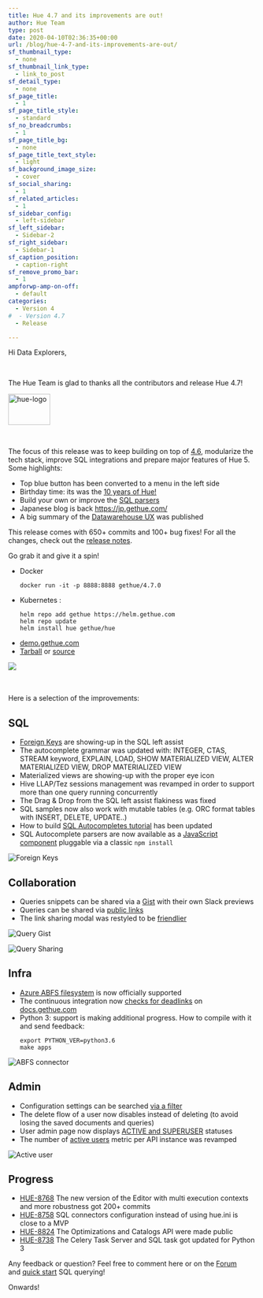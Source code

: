 ```yaml
---
title: Hue 4.7 and its improvements are out!
author: Hue Team
type: post
date: 2020-04-10T02:36:35+00:00
url: /blog/hue-4-7-and-its-improvements-are-out/
sf_thumbnail_type:
  - none
sf_thumbnail_link_type:
  - link_to_post
sf_detail_type:
  - none
sf_page_title:
  - 1
sf_page_title_style:
  - standard
sf_no_breadcrumbs:
  - 1
sf_page_title_bg:
  - none
sf_page_title_text_style:
  - light
sf_background_image_size:
  - cover
sf_social_sharing:
  - 1
sf_related_articles:
  - 1
sf_sidebar_config:
  - left-sidebar
sf_left_sidebar:
  - Sidebar-2
sf_right_sidebar:
  - Sidebar-1
sf_caption_position:
  - caption-right
sf_remove_promo_bar:
  - 1
ampforwp-amp-on-off:
  - default
categories:
  - Version 4
#  - Version 4.7
  - Release

---
```

Hi Data Explorers,

&nbsp;

The Hue Team is glad to thanks all the contributors and release Hue 4.7!

<img class="" src="https://cdn.gethue.com/uploads/2015/08/hue-logo-copy.png" alt="hue-logo" width="85" height="63" />

&nbsp;

The focus of this release was to keep building on top of [4.6](https://gethue.com/hue-4-6-and-its-improvements-are-out/), modularize the tech stack, improve SQL integrations and prepare major features of Hue 5. Some highlights:

* Top blue button has been converted to a menu in the left side
* Birthday time: its was the [10 years of Hue!](https://gethue.com/blog/2020-01-28-ten-years-data-querying-ux-evolution/)
* Build your own or improve the [SQL parsers](https://docs.gethue.com/developer/parsers/)
* Japanese blog is back https://jp.gethue.com/
* A big summary of the [Datawarehouse UX](https://gethue.com/blog/2020-02-10-sql-query-experience-of-your-cloud-data-warehouse/) was published


This release comes with 650+ commits and 100+ bug fixes! For all the changes, check out the [release notes](https://docs.gethue.com/releases/release-notes-4.7.0/).

Go grab it and give it a spin!

* Docker
    ```
    docker run -it -p 8888:8888 gethue/4.7.0
    ```
* Kubernetes :
    ```
    helm repo add gethue https://helm.gethue.com
    helm repo update
    helm install hue gethue/hue
    ```
* [demo.gethue.com](demo.gethue.com)
* [Tarball](https://cdn.gethue.com/downloads/hue-4.7.0.tgz) or [source](https://github.com/cloudera/hue/archive/release-4.7.0.zip)

<a href="https://cdn.gethue.com/uploads/2020/04/hue-4.7.png">
  <img src="https://cdn.gethue.com/uploads/2020/04/hue-4.7.png" />
</a>

</br>
</br>
</br>

Here is a selection of the improvements:

## SQL

* [Foreign Keys](https://gethue.com/2019-11-13-sql-column-assist-icons/) are showing-up in the SQL left assist
* The autocomplete grammar was updated with: INTEGER, CTAS, STREAM keyword, EXPLAIN, LOAD, SHOW MATERIALIZED VIEW, ALTER MATERIALIZED VIEW,  DROP MATERIALIZED VIEW
* Materialized views are showing-up with the proper eye icon
* Hive LLAP/Tez sessions management was revamped in order to support more than one query running concurrently
* The Drag & Drop from the SQL left assist flakiness was fixed
* SQL samples now also work with mutable tables (e.g. ORC format tables with INSERT, DELETE, UPDATE..)
* How to build [SQL Autocompletes tutorial](https://docs.gethue.com/developer/parsers/) has been updated
* SQL Autocomplete parsers are now available as a [JavaScript component](https://gethue.com/blog/2020-02-27-using-sql-parser-module/) pluggable via a classic `npm install`

![Foreign Keys](https://cdn.gethue.com/uploads/2019/11/sql_columns_assist_keys.png)

## Collaboration

* Queries snippets can be shared via a [Gist](https://gethue.com/blog/2020-03-04-datawarehouse-database-sql-collaboration-and-sharing-with-link-and-gist/#sql-snippet---gist) with their own Slack previews
* Queries can be shared via [public links](https://gethue.com/blog/2020-03-04-datawarehouse-database-sql-collaboration-and-sharing-with-link-and-gist/#public-links)
* The link sharing modal was restyled to be [friendlier](https://cdn.gethue.com/uploads/2020/04/4.7_sharing_popup.png)

![Query Gist](https://cdn.gethue.com/uploads/2020/03/editor_gist_slack.png)

![Query Sharing](https://cdn.gethue.com/uploads/2020/03/editor_sharing_popup.png)

## Infra

* [Azure ABFS filesystem](https://gethue.com/integration-with-microsoft-azure-data-lake-store-gen2/) is now officially supported
* The continuous integration now [checks for deadlinks](https://gethue.com/checking-dead-links-automatically-continuous-integration/) on [docs.gethue.com](https://docs.gethue.com/)
* Python 3: support is making additional progress. How to compile with it and send feedback:
  ```
  export PYTHON_VER=python3.6
  make apps
  ```

![ABFS connector](https://cdn.gethue.com/uploads/2020/04/4.7_filebrowser_abfs.png)

## Admin

* Configuration settings can be searched [via a filter](https://cdn.gethue.com/uploads/2020/04/4.7_admin_config_filter.png)
* The delete flow of a user now disables instead of deleting (to avoid losing the saved documents and queries)
* User admin page now displays [ACTIVE and SUPERUSER](https://cdn.gethue.com/uploads/2020/04/4.7_admin_users_status.png) statuses
* The number of [active users](https://gethue.com/hue-active-users-metric-improvements/) metric per API instance was revamped

![Active user](https://cdn.gethue.com/uploads/2020/04/cm_active_users.png)

## Progress

* [HUE-8768](https://issues.cloudera.org/browse/HUE-8768) The new version of the Editor with multi execution contexts and more robustness got 200+ commits
* [HUE-8758](https://issues.cloudera.org/browse/HUE-8758) SQL connectors configuration instead of using hue.ini is close to a MVP
* [HUE-8824](https://issues.cloudera.org/browse/HUE-8824) The Optimizations and Catalogs API were made public
* [HUE-8738](https://issues.cloudera.org/browse/HUE-8738) The Celery Task Server and SQL task got updated for Python 3


Any feedback or question? Feel free to comment here or on the <a href="https://discourse.gethue.com/">Forum</a> and <a href="https://docs.gethue.com/quickstart/">quick start</a> SQL querying!


Onwards!
